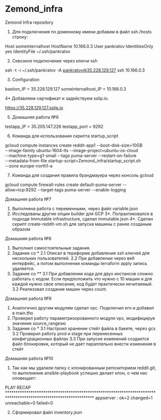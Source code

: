 # Zemond_infra
Zemond Infra repository

1. Для подключения по доменному имени добавим в файл ssh./hosts строку:

Host someinternalhost
        HostName 10.166.0.3
        User pankratov
        IdentitiesOnly yes
        IdentityFile ~/.ssh/pankratov

2. Сквозное подключение через ключи ssh

ssh -t -i ~/.ssh/pankratov -A pankratov@35.228.129.127 ssh 10.166.0.3

3. Configuration

bastion_IP = 35.228.129.127 
someinternalhost_IP = 10.166.0.3

4* Добавляем сертификат и задействуем sslip.io. 

https://35.228.129.127.sslip.io

5. Домашняя работа №6

testapp_IP = 35.205.147.226
testapp_port = 9292

6. Команда для использования скрипта startup_script

gcloud compute instances create reddit-app1 --boot-disk-size=10GB \
--image-family ubuntu-1604-lts --image-project=ubuntu-os-cloud \
--machine-type=g1-small --tags puma-server --restart-on-failure \
--metadata-from-file startup-script=Zemond_infra/startup_script.sh \
--zone europe-north1-a

7. Команда для создания правила брандмауера через консоль gcloud

gcloud compute firewall-rules create default-puma-server --allow=tcp:9292 --target-tags puma-server --enable-logging

Домашняя работа №7

1. Выполнена работа с переменными, через файл variable.json
2. Исследованы другие опции builder для GCP
3*. Попрактиковался в подходе Immutable infrastructure, сделал immutable.json
4*. Сделан скрипт create-reddit-vm.sh для запуска машины с ранее созданым образом

Домашняя работа №8

1. Выполнил самостоятельные задания.
2. Задание со *
	2.1 Описал в тераформе добавление ssh ключей для нескольких пользователей.
	2.2 При добавлении через веб интерфейс, а потом выполнении команды terraform apply запись удаляется.
3. Задание со **
	3.1 При добавлении кода для двух инстансов сложно работать с кодом. Если предположить что нужно с 10 машин и для каждой нужно свое описание, код будет практически нечитаемый.
	3.2 Реализовал создание машин через count.

Домашняя работа №9

1. Аналогично другим модулям сделал vpc. Подключил его и добавил в main.tfю
2. Проверил работу параметризорованного модуля vpc, модифицируя значение source_rangesю 
3. Задание со *
	3.1 Настроил хранение стейт файла в бакете, через gcs
	3.2 Проверил работу prod и stage при перенесенных конфигурационных файлах
	3.3 При запуске изменений создается файл блокировки, который не дает параллельно внести изменения в стейт 

Домашняя работа №10

1. Так как мы удалили папку с клонированным репозиторием reddit.git, то выполнение ansible-playbook успешно делает клон, о чем нас оповещает:

PLAY RECAP *****************************************************************************************************************
appserver                  : ok=2    changed=1    unreachable=0    failed=0  

2. Сформировал файл inventory.json
